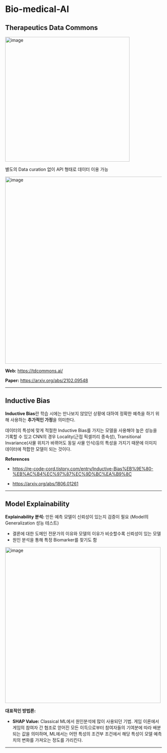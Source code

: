 # Bio-medical-AI

## Therapeutics Data Commons

<img width="400" alt="image" src="https://user-images.githubusercontent.com/76294398/209525108-302b2057-e5e1-48ee-becb-685e2a821dc2.png">

별도의 Data curation 없이 API 형태로 데이터 이용 가능

<img width="600" alt="image" src="https://user-images.githubusercontent.com/76294398/209525424-6dce9051-672d-4610-81b0-7fd7b4f826bb.png">

**Web:** https://tdcommons.ai/

**Paper:** https://arxiv.org/abs/2102.09548

---

## Inductive Bias

**Inductive Bias**란 학습 시에는 만나보지 않았던 상황에 대하여 정확한 예측을 하기 위해 사용하는 **추가적인 가정**을 의미한다.

데이터의 특성에 맞게 적절한 Inductive Bias를 가지는 모델을 사용해야 높은 성능을 기록할 수 있고 CNN의 경우 Locality(근접 픽셀끼리 종속성), Transitional Invariance(사물 위치가 바뀌어도 동일 사물 인식)등의 특성을 가지기 때문에 이미지 데이터에 적합한 모델이 되는 것이다.

**References**

- https://re-code-cord.tistory.com/entry/Inductive-Bias%EB%9E%80-%EB%AC%B4%EC%97%87%EC%9D%BC%EA%B9%8C

- https://arxiv.org/abs/1806.01261

---

## Model Explainability

**Explainability 분석:** 만든 예측 모델이 신뢰성이 있는지 검증이 필요 (Model의 Generalization 성능 테스트)

- 결론에 대한 도메인 전문가의 이유와 모델의 이유가 비슷할수록 신뢰성이 있는 모델
- 원인 분석을 통해 특정 Biomarker를 찾기도 함

<img width="500" alt="image" src="https://user-images.githubusercontent.com/76294398/209546926-e92f0bf1-4990-4ea2-b646-3a7b7ebe09f3.png">

**대표적인 방법론:**

- **SHAP Value:** Classical ML에서 원인분석에 많이 사용되던 기법. 게임 이론에서 게임의 참여자 간 협조로 얻어진 모든 이득으로부터 참여자들의 기여분에 따라 배분되는 값을 의미하며, ML에서는 어떤 특성의 조건부 조건에서 해당 특성이 모델 예측치의 변화를 가져오는 정도를 가리킨다.

---
